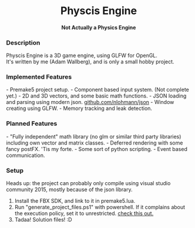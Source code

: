 <h1 align="center">Physcis Engine</h1>
<h4 align="center">Not Actually a Physics Engine</h4>

<h3>Description</h3>
Physcis Engine is a 3D game engine, using GLFW for OpenGL.<br>
It's written by me (Adam Wallberg), and is only a small hobby project.<br>

<h3>Implemented Features</h3> 
  - Premake5 project setup.
  - Component based input system. (Not complete yet.)
  - 2D and 3D vectors, and some basic math functions.
  - JSON loading and parsing using modern json. <a href="https://github.com/nlohmann/json">github.com/nlohmann/json</a>
  - Window creating using GLFW.
  - Memory tracking and leak detection.

<h3>Planned Features</h3>
  - "Fully independent" math library (no glm or similar third party libraries)
    including own vector and matrix classes.
  - Deferred rendering with some fancy postFX. 'Tis my forte.
  - Some sort of python scripting.
  - Event based communication.
  
<h3>Setup</h3>
Heads up: the project can probably only compile using visual studio community 2015, mostly because of the json library.

  1. Install the FBX SDK, and link to it in premake5.lua.
  2. Run "generate_project_files.ps1" with powershell. If it complains about the execution policy,
     set it to unrestricted. <a href="https://technet.microsoft.com/en-us/library/ee176961.aspx">check this out.</a>
  3. Tadaa! Solution files! :D

